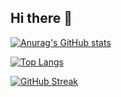 ## Hi there 👋

[![Anurag's GitHub stats](https://github-readme-stats.vercel.app/api?username=getlivreru&show_icons=true&theme=gradient&bg_color=30,e96443,904e95&title_color=fff&text_color=fff&icon_color=fff&hide_border=true)](https://github.com/anuraghazra/github-readme-stats)

[![Top Langs](https://github-readme-stats.vercel.app/api/top-langs/?username=getlivreru&layout=donut-vertical&bg_color=30,e96443,904e95&title_color=fff&text_color=fff&hide_border=true)](https://github.com/anuraghazra/github-readme-stats)

[![GitHub Streak](https://github-readme-streak-stats.herokuapp.com/?user=getlivreru)](https://git.io/streak-stats)
